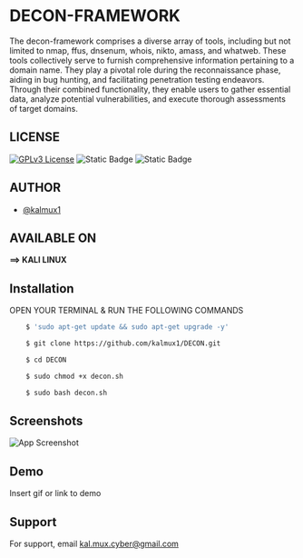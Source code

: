 # DECON-FRAMEWORK

The decon-framework comprises a diverse array of tools, including but not limited to nmap, ffus, dnsenum, whois, nikto, amass, and whatweb. These tools collectively serve to furnish comprehensive information pertaining to a domain name. They play a pivotal role during the reconnaissance phase, aiding in bug hunting, and facilitating penetration testing endeavors. Through their combined functionality, they enable users to gather essential data, analyze potential vulnerabilities, and execute thorough assessments of target domains.

## LICENSE

[![GPLv3 License](https://img.shields.io/badge/License-GPL%20v3-yellow.svg)](https://opensource.org/licenses/) ![Static Badge](https://img.shields.io/badge/STARS-1-green) ![Static Badge](https://img.shields.io/badge/VERSION-1.0-red)

## AUTHOR

- [@kalmux1](https://github.com/kalmux1)

## AVAILABLE ON

**==> KALI LINUX**

## Installation

OPEN YOUR TERMINAL & RUN THE FOLLOWING COMMANDS

```bash
    $ 'sudo apt-get update && sudo apt-get upgrade -y'
```

```bash
    $ git clone https://github.com/kalmux1/DECON.git
```

```bash
    $ cd DECON
```

```bash
    $ sudo chmod +x decon.sh
```

```bash
    $ sudo bash decon.sh
```

## Screenshots

![App Screenshot](https://via.placeholder.com/468x300?text=App+Screenshot+Here)

## Demo

Insert gif or link to demo

## Support

For support, email kal.mux.cyber@gmail.com
